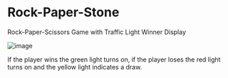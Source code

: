 # Rock-Paper-Stone
Rock-Paper-Scissors Game with Traffic Light Winner Display

![image](https://github.com/user-attachments/assets/6ad95589-77ce-460a-be35-076d58227d86)

If the player wins the green light turns on, if the player loses the red light turns on and the yellow light indicates a draw.
